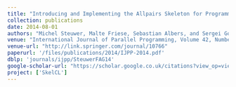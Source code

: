 ```yaml
---
title: "Introducing and Implementing the Allpairs Skeleton for Programming Multi-GPU Systems"
collection: publications
date: 2014-08-01
authors: "Michel Steuwer, Malte Friese, Sebastian Albers, and Sergei Gorlatch"
venue: "International Journal of Parallel Programming, Volume 42, Number 4, August 2014"
venue-url: "http://link.springer.com/journal/10766"
paperurl: '/files/publications/2014/IJPP-2014.pdf'
dblp: 'journals/ijpp/SteuwerFAG14'
google-scholar-url: "https://scholar.google.co.uk/citations?view_op=view_citation&hl=en&user=XdXJRZEAAAAJ&citation_for_view=XdXJRZEAAAAJ:IjCSPb-OGe4C"
project: ['SkelCL']
---
```

